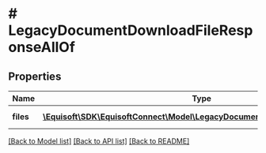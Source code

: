 # # LegacyDocumentDownloadFileResponseAllOf

## Properties

Name | Type | Description | Notes
------------ | ------------- | ------------- | -------------
**files** | [**\Equisoft\SDK\EquisoftConnect\Model\LegacyDocumentBase64FilePayloadItem[]**](LegacyDocumentBase64FilePayloadItem.md) | Array of files. | [optional]

[[Back to Model list]](../../README.md#models) [[Back to API list]](../../README.md#endpoints) [[Back to README]](../../README.md)
